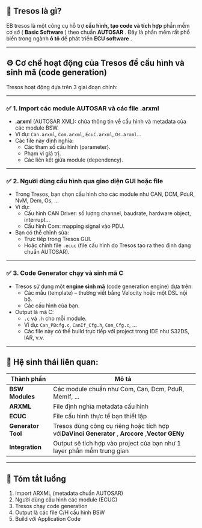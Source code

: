 ## 🔧 **Tresos là gì?**

EB tresos là một công cụ hỗ trợ **cấu hình, tạo code và tích hợp** phần mềm cơ sở ( **Basic Software** ) theo chuẩn  **AUTOSAR** . Đây là phần mềm rất phổ biến trong ngành **ô tô** để phát triển  **ECU software** .

---

## ⚙️ **Cơ chế hoạt động của Tresos để cấu hình và sinh mã (code generation)**

Tresos hoạt động dựa trên 3 giai đoạn chính:

---

### ✅ 1. **Import các module AUTOSAR và các file .arxml**

* **.arxml** (AUTOSAR XML): chứa thông tin về cấu hình và metadata của các module BSW.
* Ví dụ: `Can.arxml`, `Com.arxml`, `EcuC.arxml`, `Os.arxml`...
* Các file này định nghĩa:
  * Các tham số cấu hình (parameter).
  * Phạm vi giá trị.
  * Các liên kết giữa module (dependency).

---

### ✅ 2. **Người dùng cấu hình qua giao diện GUI hoặc file**

* Trong Tresos, bạn chọn cấu hình cho các module như CAN, DCM, PduR, NvM, Dem, Os, ...
* Ví dụ:
  * Cấu hình CAN Driver: số lượng channel, baudrate, hardware object, interrupt...
  * Cấu hình Com: mapping signal vào PDU.
* Bạn có thể chỉnh sửa:
  * Trực tiếp trong Tresos GUI.
  * Hoặc chỉnh file `.ecuc` (file cấu hình do Tresos tạo ra theo định dạng chuẩn AUTOSAR).

---

### ✅ 3. **Code Generator chạy và sinh mã C**

* Tresos sử dụng một **engine sinh mã** (code generation engine) dựa trên:
  * Các mẫu (template) – thường viết bằng Velocity hoặc một DSL nội bộ.
  * Các cấu hình của bạn.
* Output là mã C:
  * `.c` và `.h` cho mỗi module.
  * Ví dụ: `Can_PBcfg.c`, `CanIf_Cfg.h`, `Com_Cfg.c`, ...
  * Các file này có thể build trực tiếp với project trong IDE như S32DS, IAR, v.v.

---

## 🧠 Hệ sinh thái liên quan:

| Thành phần             | Mô tả                                                                                                                   |
| ------------------------ | ------------------------------------------------------------------------------------------------------------------------- |
| **BSW Modules**    | Các module chuẩn như Com, Can, Dcm, PduR, MemIf, ...                                                                   |
| **ARXML**          | File định nghĩa metadata cấu hình                                                                                    |
| **ECUC**           | File cấu hình thực tế bạn thiết lập                                                                                |
| **Generator Tool** | Tresos dùng công cụ riêng hoặc tích hợp với**DaVinci Generator** , **Arccore** ,**Vector GENy** |
| **Integration**    | Output sẽ tích hợp vào project của bạn như 1 layer phần mềm trung gian                                           |

---

## 🔁 Tóm tắt luồng


1. Import ARXML (metadata chuẩn AUTOSAR)
2. Người dùng cấu hình các module (ECUC)
3. Tresos chạy code generation
4. Output là các file C/H cấu hình BSW
5. Build với Application Code
